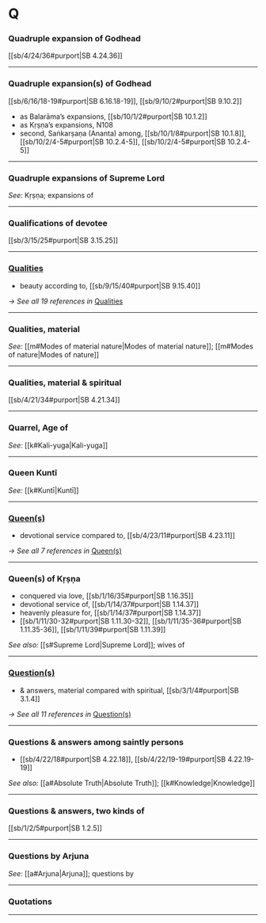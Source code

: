 # Q

### Quadruple expansion of Godhead

[[sb/4/24/36#purport|SB 4.24.36]]


---

### Quadruple expansion(s) of Godhead

[[sb/6/16/18-19#purport|SB 6.16.18-19]], [[sb/9/10/2#purport|SB 9.10.2]]

* as Balarāma’s expansions, [[sb/10/1/2#purport|SB 10.1.2]]
* as Kṛṣṇa’s expansions, N108 
* second, Saṅkarṣaṇa (Ananta) among, [[sb/10/1/8#purport|SB 10.1.8]], [[sb/10/2/4-5#purport|SB 10.2.4-5]], [[sb/10/2/4-5#purport|SB 10.2.4-5]]

---

### Quadruple expansions of Supreme Lord


*See:* Kṛṣṇa; expansions of

---

### Qualifications of devotee

[[sb/3/15/25#purport|SB 3.15.25]]


---

### [Qualities](entries/qualities.md)

* beauty according to, [[sb/9/15/40#purport|SB 9.15.40]]

*→ See all 19 references in* [Qualities](entries/qualities.md)

---

### Qualities, material


*See:* [[m#Modes of material nature|Modes of material nature]]; [[m#Modes of nature|Modes of nature]]

---

### Qualities, material & spiritual

[[sb/4/21/34#purport|SB 4.21.34]]


---

### Quarrel, Age of


*See:* [[k#Kali-yuga|Kali-yuga]]

---

### Queen Kuntī


*See:* [[k#Kuntī|Kuntī]]

---

### [Queen(s)](entries/queens.md)

* devotional service compared to, [[sb/4/23/11#purport|SB 4.23.11]]

*→ See all 7 references in* [Queen(s)](entries/queens.md)

---

### Queen(s) of Kṛṣṇa

* conquered via love, [[sb/1/16/35#purport|SB 1.16.35]]
* devotional service of, [[sb/1/14/37#purport|SB 1.14.37]]
* heavenly pleasure for, [[sb/1/14/37#purport|SB 1.14.37]]
*  [[sb/1/11/30-32#purport|SB 1.11.30-32]], [[sb/1/11/35-36#purport|SB 1.11.35-36]], [[sb/1/11/39#purport|SB 1.11.39]]

*See also:* [[s#Supreme Lord|Supreme Lord]]; wives of

---

### [Question(s)](entries/questions.md)

* & answers, material compared with spiritual, [[sb/3/1/4#purport|SB 3.1.4]]

*→ See all 11 references in* [Question(s)](entries/questions.md)

---

### Questions & answers among saintly persons

*  [[sb/4/22/18#purport|SB 4.22.18]], [[sb/4/22/19-19#purport|SB 4.22.19-19]]

*See also:* [[a#Absolute Truth|Absolute Truth]]; [[k#Knowledge|Knowledge]]

---

### Questions & answers, two kinds of

[[sb/1/2/5#purport|SB 1.2.5]]


---

### Questions by Arjuna


*See:* [[a#Arjuna|Arjuna]]; questions by

---

### Quotations


---

